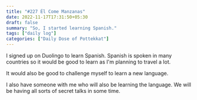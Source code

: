 ```yaml
---
title: "#227 Él Come Manzanas"
date: 2022-11-17T17:31:50+05:30
draft: false
summary: "So, I started learning Spanish."
tags: ["daily log"]
categories: ["Daily Dose of Pottekkat"]
---
```


I signed up on Duolingo to learn Spanish. Spanish is spoken in many countries so it would be good to learn as I'm planning to travel a lot.

It would also be good to challenge myself to learn a new language.

I also have someone with me who will also be learning the language. We will be having all sorts of secret talks in some time.
